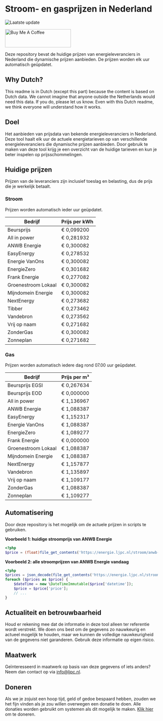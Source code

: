 # Stroom- en gasprijzen in Nederland

![Laatste update](https://img.shields.io/badge/laatste%20update-2024--01--29%2008%3A00%20CET-brightgreen)

<a href="https://www.buymeacoffee.com/Lars-" target="_blank"><img src="https://cdn.buymeacoffee.com/buttons/v2/default-orange.png" alt="Buy Me A Coffee" height="60" style="height: 60px !important;width: 217px !important;" ></a>

Deze repository bevat de huidige prijzen van energieleveranciers in Nederland die dynamische prijzen aanbieden. De prijzen worden elk uur automatisch geüpdatet.

## Why Dutch?

This readme is in Dutch (except this part) because the content is based on Dutch data. We cannot imagine that anyone outside the Netherlands would need this data. If you do, please let us know. Even with this Dutch readme, we think
everyone will understand how it works.

## Doel

Het aanbieden van prijsdata van bekende energieleveranciers in Nederland. Deze tool haalt elk uur de actuele energietarieven op van verschillende energieleveranciers die dynamische prijzen aanbieden. Door gebruik te maken van deze tool
krijg je een overzicht van de huidige tarieven en kun je beter inspelen op prijsschommelingen.

## Huidige prijzen

Prijzen van de leveranciers zijn inclusief toeslag en belasting, dus de prijs die je werkelijk betaalt.

### Stroom

Prijzen worden automatisch ieder uur geüpdatet.

 Bedrijf | Prijs per kWh 
---------|---------------
Beursprijs | € 0,099200
All in power | € 0,281932
ANWB Energie | € 0,300082
EasyEnergy | € 0,278532
Energie VanOns | € 0,300082
EnergieZero | € 0,301682
Frank Energie | € 0,277082
Groenestroom Lokaal | € 0,300082
Mijndomein Energie | € 0,300082
NextEnergy | € 0,273682
Tibber | € 0,273462
Vandebron | € 0,273562
Vrij op naam | € 0,271682
ZonderGas | € 0,300082
Zonneplan | € 0,271682


### Gas

Prijzen worden automatisch iedere dag rond 07.00 uur geüpdatet.

 Bedrijf | Prijs per m³ 
---------|--------------
Beursprijs EGSI | € 0,267634
Beursprijs EOD | € 0,000000
All in power | € 1,136967
ANWB Energie | € 1,088387
EasyEnergy | € 1,152317
Energie VanOns | € 1,088387
EnergieZero | € 1,089277
Frank Energie | € 0,000000
Groenestroom Lokaal | € 1,088387
Mijndomein Energie | € 1,088387
NextEnergy | € 1,157877
Vandebron | € 1,135897
Vrij op naam | € 1,109177
ZonderGas | € 1,088387
Zonneplan | € 1,109277


## Automatisering

Door deze repository is het mogelijk om de actuele prijzen in scripts te gebruiken.

**Voorbeeld 1: huidige stroomprijs van ANWB Energie**

```php
<?php
$price = (float)file_get_contents('https://energie.ljpc.nl/stroom/anwb-energie-nu.txt');

```

**Voorbeeld 2: alle stroomprijzen van ANWB Energie vandaag**

```php
<?php
$prices = json_decode(file_get_contents('https://energie.ljpc.nl/stroom/all-in-power-vandaag.json'),true);
foreach ($prices as $price) {
    $dateTime = new \DateTimeImmutable($price['datetime']);
    $price = $price['price'];
    // ...
}
```

## Actualiteit en betrouwbaarheid

Houd er rekening mee dat de informatie in deze tool alleen ter referentie wordt verstrekt. We doen ons best om de gegevens zo nauwkeurig en actueel mogelijk te houden, maar we kunnen de volledige nauwkeurigheid van de gegevens niet
garanderen. Gebruik deze informatie op eigen risico.

## Maatwerk

Geïnteresseerd in maatwerk op basis van deze gegevens of iets anders? Neem dan contact op
via [info@ljpc.nl](mailto:info@ljpc.nl?subject=Energie%20prijzen).

## Doneren

Als we je zojuist een hoop tijd, geld of gedoe bespaard hebben, zouden we het fijn vinden als je zou willen overwegen een
donatie te doen. Alle donaties worden gebruikt om systemen als dit mogelijk te
maken. [Klik hier](https://www.buymeacoffee.com/Lars-) om te doneren.
